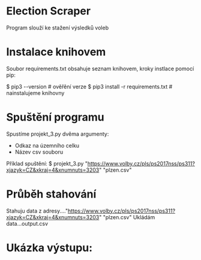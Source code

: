 # Election Scraper
Program slouží ke stažení výsledků voleb

# Instalace knihovem
Soubor requirements.txt obsahuje seznam knihovem, kroky instlace pomocí pip:

$ pip3 --version  # ověřění verze
$ pip3 install -r requirements.txt  # nainstalujeme knihovny

# Spuštění programu
Spustíme projekt_3.py dvěma argumenty:

- Odkaz na územního celku
- Název csv souboru

Příklad spuštění:
$ projekt_3.py "https://www.volby.cz/pls/ps2017nss/ps311?xjazyk=CZ&xkraj=4&xnumnuts=3203" "plzen.csv"

# Průběh stahování
Stahuju data z adresy...."https://www.volby.cz/pls/ps2017nss/ps311?xjazyk=CZ&xkraj=4&xnumnuts=3203" "plzen.csv"
Ukládám data...output.csv

# Ukázka výstupu:

